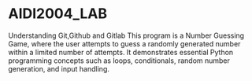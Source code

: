 # AIDI2004_LAB
Understanding Git,Github and Gitlab
This program is a Number Guessing Game, where the user attempts to guess a randomly generated number within a limited number of attempts. It demonstrates essential Python programming concepts such as loops, conditionals, random number generation, and input handling.